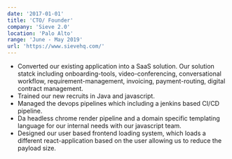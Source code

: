 ```yaml
---
date: '2017-01-01'
title: 'CTO/ Founder'
company: 'Sieve 2.0'
location: 'Palo Alto'
range: 'June - May 2019'
url: 'https://www.sievehq.com/'
---
```


- Converted our existing application into a SaaS solution. Our solution statck including onboarding-tools, video-conferencing, conversational workflow, requirement-management, invoicing, payment-routing, digital contract management.
- Trained our new recruits in Java and javascript.
- Managed the devops pipelines which including a jenkins based CI/CD pipeline.
- Da headless chrome render pipeline and a domain specific templating language for our internal needs with our javascript team.
- Designed our user based frontend loading system, which loads a different react-application based on the user allowing us to reduce the payload size.
